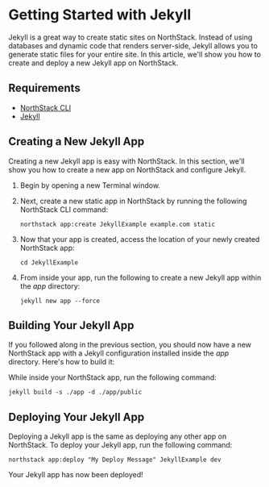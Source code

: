 # Getting Started with Jekyll

Jekyll is a great way to create static sites on NorthStack. Instead of using databases and dynamic code that renders server-side, Jekyll allows you to generate static files for your entire site. In this article, we'll show you how to create and deploy a new Jekyll app on NorthStack.

## Requirements
* [NorthStack CLI](/cli/)
* [Jekyll](/jekyll/installing-jekyll.md)

## Creating a New Jekyll App

Creating a new Jekyll app is easy with NorthStack. In this section, we'll show you how to create a new app on NorthStack and configure Jekyll.

1. Begin by opening a new Terminal window.
2. Next, create a new static app in NorthStack by running the following NorthStack CLI command:
   
   ```shell
   northstack app:create JekyllExample example.com static
   ```

3. Now that your app is created, access the location of your newly created NorthStack app:
   
   ```shell
   cd JekyllExample
   ```

4. From inside your app, run the following to create a new Jekyll app within the *app* directory:
   
   ```shell
   jekyll new app --force
   ```

## Building Your Jekyll App

If you followed along in the previous section, you should now have a new NorthStack app with a Jekyll configuration installed inside the *app* directory. Here's how to build it:

While inside your NorthStack app, run the following command:

```shell
jekyll build -s ./app -d ./app/public
```

## Deploying Your Jekyll App

Deploying a Jekyll app is the same as deploying any other app on NorthStack. To deploy your Jekyll app, run the following command:

```shell
northstack app:deploy "My Deploy Message" JekyllExample dev
```

Your Jekyll app has now been deployed!